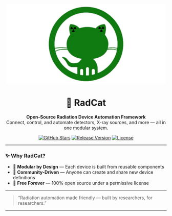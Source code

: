 <p align="center">
  <img src="https://github.com/yagizdkurt/RadCat/blob/main/Docs/Logo.png" width="500">
</p>

<h1 align="center">🐾 RadCat</h1>
<p align="center">
  <b>Open-Source Radiation Device Automation Framework</b><br>
  Connect, control, and automate detectors, X-ray sources, and more — all in one modular system.
</p>

<p align="center">
  <a href="https://github.com/yagizdkurt/RadCat/stargazers"><img src="https://img.shields.io/github/stars/yagizdkurt/RadCat?style=for-the-badge" alt="GitHub Stars"></a>
  <a href="https://github.com/yagizdkurt/RadCat/releases"><img src="https://img.shields.io/github/v/release/yagizdkurt/RadCat?style=for-the-badge" alt="Release Version"></a>
  <a href="https://github.com/yagizdkurt/RadCat/blob/main/LICENSE"><img src="https://img.shields.io/github/license/yagizdkurt/RadCat?style=for-the-badge" alt="License"></a>
</p>

---

### ✨ Why RadCat?

- 🧩 **Modular by Design** — Each device is built from reusable components  
- 👥 **Community-Driven** — Anyone can create and share new device definitions  
- 💸 **Free Forever** — 100% open source under a permissive license  

---

> “Radiation automation made friendly — built by researchers, for researchers.”

---
